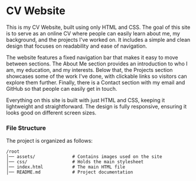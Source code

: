 # CV Website

This is my CV Website, built using only HTML and CSS. The goal of this site is to serve as an online CV where people can easily learn about me, my background, and the projects I've worked on. It includes a simple and clean design that focuses on readability and ease of navigation.

The website features a fixed navigation bar that makes it easy to move between sections. The About Me section provides an introduction to who I am, my education, and my interests. Below that, the Projects section showcases some of the work I've done, with clickable links so visitors can explore them further. Finally, there is a Contact section with my email and GitHub so that people can easily get in touch.

Everything on this site is built with just HTML and CSS, keeping it lightweight and straightforward. The design is fully responsive, ensuring it looks good on different screen sizes.

### File Structure
The project is organized as follows:
```
/root
│── assets/              # Contains images used on the site
│── css/                 # Holds the main stylesheet
│── index.html           # The main HTML file
│── README.md            # Project documentation
```


